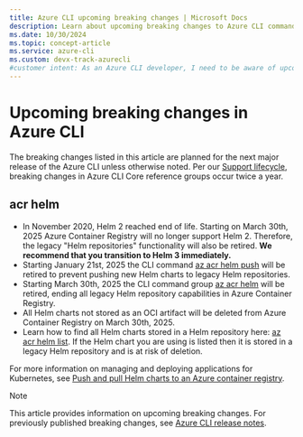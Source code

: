 ```yaml
---
title: Azure CLI upcoming breaking changes | Microsoft Docs
description: Learn about upcoming breaking changes to Azure CLI command groups, references, and parameters.
ms.date: 10/30/2024
ms.topic: concept-article
ms.service: azure-cli
ms.custom: devx-track-azurecli
#customer intent: As an Azure CLI developer, I need to be aware of upcoming breaking changes so I can plan for migration to new reference commands.
---
```


# Upcoming breaking changes in Azure CLI

The breaking changes listed in this article are planned for the next major release of the Azure CLI unless otherwise noted. Per our [Support lifecycle](./azure-cli-support-lifecycle.md), breaking changes in Azure CLI Core reference groups occur twice a year.

## acr helm

* In November 2020, Helm 2 reached end of life. Starting on March 30th, 2025 Azure Container Registry will no longer support Helm 2. Therefore, the legacy "Helm repositories" functionality will also be retired. **We recommend that you transition to Helm 3 immediately.**
* Starting January 21st, 2025 the CLI command [az acr helm push](/cli/azure/acr/helm/#az_acr_helm_push) will be retired to prevent pushing new Helm charts to legacy Helm repositories.
* Starting March 30th, 2025 the CLI command group [az acr helm](/cli/azure/acr/helm) will be retired, ending all legacy Helm repository capabilities in Azure Container Registry.
* All Helm charts not stored as an OCI artifact will be deleted from Azure Container Registry on March 30th, 2025.
* Learn how to find all Helm charts stored in a Helm repository here: [az acr helm list](/cli/azure/acr/helm/#az_acr_helm_list). If the Helm chart you are using is listed then it is stored in a legacy Helm repository and is at risk of deletion.

For more information on managing and deploying applications for Kubernetes, see [Push and pull Helm charts to an Azure container registry](/azure/container-registry/container-registry-helm-repos).

> [!NOTE]
> This article provides information on upcoming breaking changes. For previously published breaking changes, see [Azure CLI release notes](./release-notes-azure-cli).
